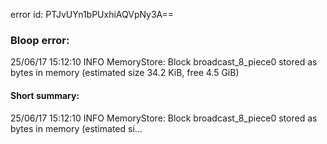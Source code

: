 error id: PTJvUYn1bPUxhiAQVpNy3A==
### Bloop error:

25/06/17 15:12:10 INFO MemoryStore: Block broadcast_8_piece0 stored as bytes in memory (estimated size 34.2 KiB, free 4.5 GiB)
#### Short summary: 

25/06/17 15:12:10 INFO MemoryStore: Block broadcast_8_piece0 stored as bytes in memory (estimated si...